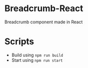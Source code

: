 # Breadcrumb-React
Breadcrumb component made in React

# Scripts
* Build using `npm run build`
* Start using `npm run start`
